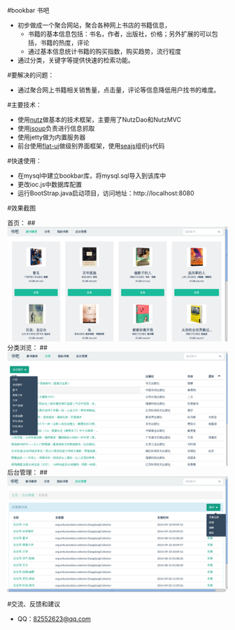 #bookbar 书吧

* 初步做成一个聚合网站，聚合各种网上书店的书籍信息，
	* 书籍的基本信息包括：书名，作者，出版社，价格；另外扩展的可以包括，书籍的热度，评论
	* 通过基本信息统计书籍的购买指数，购买趋势，流行程度
* 通过分类，关键字等提供快速的检索功能。 

#要解决的问题：

* 通过聚合网上书籍相关销售量，点击量，评论等信息降低用户找书的难度。

	
#主要技术：

* 使用[nutz](<https://github.com/nutzam/nutz>)做基本的技术框架，主要用了NutzDao和NutzMVC
* 使用[jsoup](<http://jsoup.org/>)负责进行信息抓取
* 使用jetty做为内置服务器	
* 前台使用[flat-ui](<http://www.bootcss.com/p/flat-ui/>)做级别界面框架，使用[seajs](<http://seajs.org/docs/>)组织js代码

#快速使用：

* 在mysql中建立bookbar库，将mysql.sql导入到该库中
* 更改ioc.js中数据库配置
* 运行BootStrap.java启动项目，访问地址：http://localhost:8080	
 	

#效果截图

首页：
##![](img/1.png?raw=true)
分类浏览：
##![](img/2.png?raw=true)
后台管理：
##![](img/3.png?raw=true)


#交流、反馈和建议

* QQ：82552623@qq.com


